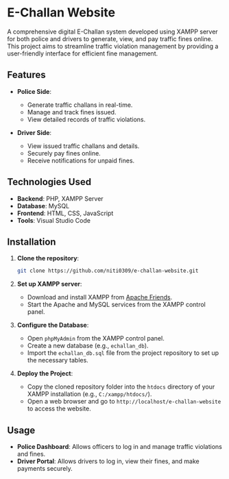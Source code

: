 # E-Challan Website

A comprehensive digital E-Challan system developed using XAMPP server for both police and drivers to generate, view, and pay traffic fines online. This project aims to streamline traffic violation management by providing a user-friendly interface for efficient fine management.

## Features

- **Police Side**:
  - Generate traffic challans in real-time.
  - Manage and track fines issued.
  - View detailed records of traffic violations.

- **Driver Side**:
  - View issued traffic challans and details.
  - Securely pay fines online.
  - Receive notifications for unpaid fines.

## Technologies Used

- **Backend**: PHP, XAMPP Server
- **Database**: MySQL
- **Frontend**: HTML, CSS, JavaScript
- **Tools**: Visual Studio Code

## Installation

1. **Clone the repository**:
    ```bash
    git clone https://github.com/niti0309/e-challan-website.git
    ```

2. **Set up XAMPP server**: 
   - Download and install XAMPP from [Apache Friends](https://www.apachefriends.org/index.html).
   - Start the Apache and MySQL services from the XAMPP control panel.

3. **Configure the Database**:
   - Open `phpMyAdmin` from the XAMPP control panel.
   - Create a new database (e.g., `echallan_db`).
   - Import the `echallan_db.sql` file from the project repository to set up the necessary tables.

4. **Deploy the Project**:
   - Copy the cloned repository folder into the `htdocs` directory of your XAMPP installation (e.g., `C:/xampp/htdocs/`).
   - Open a web browser and go to `http://localhost/e-challan-website` to access the website.

## Usage

- **Police Dashboard**: Allows officers to log in and manage traffic violations and fines.
- **Driver Portal**: Allows drivers to log in, view their fines, and make payments securely.
